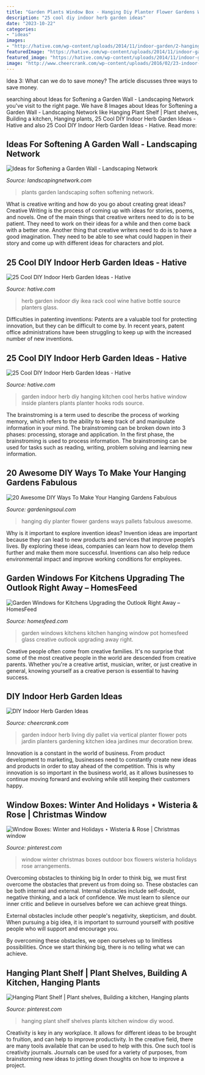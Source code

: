 ```yaml
---
title: "Garden Plants Window Box - Hanging Diy Planter Flower Gardens Ways Pallets Fabulous Awesome"
description: "25 cool diy indoor herb garden ideas"
date: "2023-10-22"
categories:
- "ideas"
images:
- "http://hative.com/wp-content/uploads/2014/11/indoor-garden/2-hanging-kitchen-garden.jpg"
featuredImage: "https://hative.com/wp-content/uploads/2014/11/indoor-garden/8-indoor-herb-garden-ikea-wine-rack.jpg"
featured_image: "https://hative.com/wp-content/uploads/2014/11/indoor-garden/8-indoor-herb-garden-ikea-wine-rack.jpg"
image: "http://www.cheercrank.com/wp-content/uploads/2016/02/23-indoor-herb-garden.jpg"
---
```



Idea 3: What can we do to save money?
The article discusses three ways to save money.

	

		
searching about Ideas for Softening a Garden Wall - Landscaping Network you've visit to the right page. We have 8 Images about Ideas for Softening a Garden Wall - Landscaping Network like Hanging Plant Shelf | Plant shelves, Building a kitchen, Hanging plants, 25 Cool DIY Indoor Herb Garden Ideas - Hative and also 25 Cool DIY Indoor Herb Garden Ideas - Hative. Read more:
		
    
## Ideas For Softening A Garden Wall - Landscaping Network

<img loading=lazy src="https://images.landscapingnetwork.com/pictures/images/900x705Max/decor-and-accessory_21/wall-pots-succulents-landscaping-network_4664.jpg" onerror="this.onerror=null;this.src='https://tse3.mm.bing.net/th?id=OIP.7ISTZstnmNXTLLCaZq1ISQHaLL&amp;pid=15.1';" alt="Ideas for Softening a Garden Wall - Landscaping Network">

_Source: landscapingnetwork.com_

>plants garden landscaping soften softening network. 

	

What is creative writing and how do you go about creating great ideas?
Creative Writing is the process of coming up with ideas for stories, poems, and novels. One of the main things that creative writers need to do is to be patient. They need to work on their ideas for a while and then come back with a better one. Another thing that creative writers need to do is to have a good imagination. They need to be able to see what could happen in their story and come up with different ideas for characters and plot.

    
## 25 Cool DIY Indoor Herb Garden Ideas - Hative

<img loading=lazy src="https://hative.com/wp-content/uploads/2014/11/indoor-garden/8-indoor-herb-garden-ikea-wine-rack.jpg" onerror="this.onerror=null;this.src='https://tse4.mm.bing.net/th?id=OIP.9tzui6D6x4a6r54zKx9KoAHaLD&amp;pid=15.1';" alt="25 Cool DIY Indoor Herb Garden Ideas - Hative">

_Source: hative.com_

>herb garden indoor diy ikea rack cool wine hative bottle source planters glass. 

	

Difficulties in patenting inventions:
Patents are a valuable tool for protecting innovation, but they can be difficult to come by. In recent years, patent office administrations have been struggling to keep up with the increased number of new inventions.

    
## 25 Cool DIY Indoor Herb Garden Ideas - Hative

<img loading=lazy src="http://hative.com/wp-content/uploads/2014/11/indoor-garden/2-hanging-kitchen-garden.jpg" onerror="this.onerror=null;this.src='https://tse1.mm.bing.net/th?id=OIP.jrCYtoPuTKVTvYAgLoIyuQHaKF&amp;pid=15.1';" alt="25 Cool DIY Indoor Herb Garden Ideas - Hative">

_Source: hative.com_

>garden indoor herb diy hanging kitchen cool herbs hative window inside planters plants planter hooks rods source. 

	

The brainstroming is a term used to describe the process of working memory, which refers to the ability to keep track of and manipulate information in your mind. The brainstroming can be broken down into 3 phases: processing, storage and application. In the first phase, the brainstroming is used to process information. The brainstroming can be used for tasks such as reading, writing, problem solving and learning new information.

    
## 20 Awesome DIY Ways To Make Your Hanging Gardens Fabulous

<img loading=lazy src="http://gardeningsoul.com/wp-content/uploads/2017/11/9-31.jpg" onerror="this.onerror=null;this.src='https://tse1.mm.bing.net/th?id=OIP.vS1USSWe7Tzct_m_kVfWFQHaLG&amp;pid=15.1';" alt="20 Awesome DIY Ways To Make Your Hanging Gardens Fabulous">

_Source: gardeningsoul.com_

>hanging diy planter flower gardens ways pallets fabulous awesome. 

	

Why is it important to explore invention ideas?
Invention ideas are important because they can lead to new products and services that improve people’s lives. By exploring these ideas, companies can learn how to develop them further and make them more successful. Inventions can also help reduce environmental impact and improve working conditions for employees.

    
## Garden Windows For Kitchens Upgrading The Outlook Right Away – HomesFeed

<img loading=lazy src="https://homesfeed.com/wp-content/uploads/2015/09/creative-and-inspiring-garden-windows-for-kitchens-with-hanging-greenery-pots-with-glass-jar-and-cans-as-pot.jpg" onerror="this.onerror=null;this.src='https://tse2.mm.bing.net/th?id=OIP.FsGxv_lbjh3d43ry4EtJBQHaJ4&amp;pid=15.1';" alt="Garden Windows for Kitchens Upgrading the Outlook Right Away – HomesFeed">

_Source: homesfeed.com_

>garden windows kitchens kitchen hanging window pot homesfeed glass creative outlook upgrading away right. 

	

Creative people often come from creative families. It's no surprise that some of the most creative people in the world are descended from creative parents. Whether you're a creative artist, musician, writer, or just creative in general, knowing yourself as a creative person is essential to having success.

    
## DIY Indoor Herb Garden Ideas

<img loading=lazy src="http://www.cheercrank.com/wp-content/uploads/2016/02/23-indoor-herb-garden.jpg" onerror="this.onerror=null;this.src='https://tse2.mm.bing.net/th?id=OIP.n81xgOeOFEv-3rAhwn2oQQHaKC&amp;pid=15.1';" alt="DIY Indoor Herb Garden Ideas">

_Source: cheercrank.com_

>garden indoor herb living diy pallet via vertical planter flower pots jardin planters gardening kitchen idea jardines mur decoration brew. 

	

Innovation is a constant in the world of business. From product development to marketing, businesses need to constantly create new ideas and products in order to stay ahead of the competition. This is why innovation is so important in the business world, as it allows businesses to continue moving forward and evolving while still keeping their customers happy.

    
## Window Boxes: Winter And Holidays ⋆ Wisteria &amp; Rose | Christmas Window

<img loading=lazy src="https://i.pinimg.com/736x/a8/00/e8/a800e81a24bb1047b5929d4794f8a7f4.jpg" onerror="this.onerror=null;this.src='https://tse2.mm.bing.net/th?id=OIP.LT7gCJQbFoPVtk-rJQpaZAHaJ3&amp;pid=15.1';" alt="Window Boxes: Winter and Holidays ⋆ Wisteria &amp; Rose | Christmas window">

_Source: pinterest.com_

>window winter christmas boxes outdoor box flowers wisteria holidays rose arrangements. 

	

Overcoming obstacles to thinking big
In order to think big, we must first overcome the obstacles that prevent us from doing so. These obstacles can be both internal and external.
Internal obstacles include self-doubt, negative thinking, and a lack of confidence. We must learn to silence our inner critic and believe in ourselves before we can achieve great things.

External obstacles include other people's negativity, skepticism, and doubt. When pursuing a big idea, it is important to surround yourself with positive people who will support and encourage you.

By overcoming these obstacles, we open ourselves up to limitless possibilities. Once we start thinking big, there is no telling what we can achieve.

    
## Hanging Plant Shelf | Plant Shelves, Building A Kitchen, Hanging Plants

<img loading=lazy src="https://i.pinimg.com/736x/90/5c/88/905c88c8b4216e5f9fe05ca6adce29d5.jpg" onerror="this.onerror=null;this.src='https://tse1.mm.bing.net/th?id=OIP.ukF4owFTdQJ6FVeKEjJ7TwHaJ3&amp;pid=15.1';" alt="Hanging Plant Shelf | Plant shelves, Building a kitchen, Hanging plants">

_Source: pinterest.com_

>hanging plant shelf shelves plants kitchen window diy wood. 

	

Creativity is key in any workplace. It allows for different ideas to be brought to fruition, and can help to improve productivity. In the creative field, there are many tools available that can be used to help with this. One such tool is creativity journals. Journals can be used for a variety of purposes, from brainstorming new ideas to jotting down thoughts on how to improve a project.

